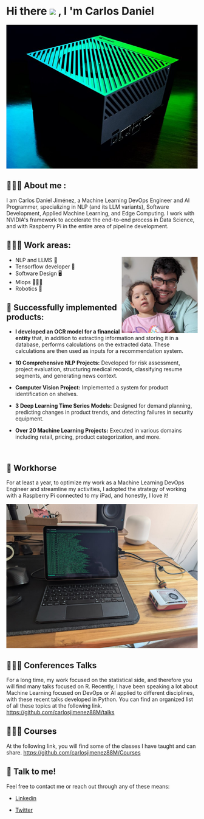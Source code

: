 # Hi there <img src="https://media.giphy.com/media/hvRJCLFzcasrR4ia7z/giphy.gif" width="25"> </samp>, I 'm Carlos Daniel

![](jetson.jpeg)


## 👨🏻‍💻 About me :


I am Carlos Daniel Jiménez, a Machine Learning DevOps Engineer and AI Programmer, specializing in NLP (and its LLM variants), Software Development, Applied Machine Learning, and Edge Computing. I work with NVIDIA's framework to accelerate the end-to-end process in Data Science, and with Raspberry Pi in the entire area of pipeline development.
## 👨🏻‍💻 Work areas:

  <p>
      <img align="right" width="200" src="https://github.com/carlosjimenez88M/carlosjimenez88M/blob/master/images/daniel_and_emi.jpeg?raw=true" alt="Daniel" />


* NLP and LLMS 📖
* Tensorflow developer 🤖
* Software Design  🖥️
* Mlops 🧑🏻‍💻
* Robotics 🦾


## 🤖 Successfully implemented products:

* __I developed an OCR model for a financial entity__ that, in addition to extracting information and storing it in a database, performs calculations on the extracted data. These calculations are then used as inputs for a recommendation system.

* __10 Comprehensive NLP Projects:__ Developed for risk assessment, project evaluation, structuring medical records, classifying resume segments, and generating news context.

* __Computer Vision Project:__ Implemented a system for product identification on shelves.

* __3 Deep Learning Time Series Models:__ Designed for demand planning, predicting changes in product trends, and detecting failures in security equipment.

* __Over 20 Machine Learning Projects:__ Executed in various domains including retail, pricing, product categorization, and more.


<!--END_SECTION:waka-->

<br />

## 🐎 Workhorse

For at least a year, to optimize my work as a Machine Learning DevOps Engineer and streamline my activities, I adopted the strategy of working with a Raspberry Pi connected to my iPad, and honestly, I love it!

![](images/raspberry-ipad.jpeg)

## 👨🏻‍💼 Conferences  Talks


For a long time, my work focused on the statistical side, and therefore you will find many talks focused on R. Recently, I have been speaking a lot about Machine Learning focused on DevOps or AI applied to different disciplines, with these recent talks developed in Python. You can find an organized list of all these topics at the following link. <https://github.com/carlosjimenez88M/talks>


## 🧑🏻‍🏫 Courses

At the following link, you will find some of the classes I have taught and can share.
<https://github.com/carlosjimenez88M/Courses>


## 📱 Talk to me!

Feel free to contact me or reach out through any of these means:

* [Linkedin](https://www.linkedin.com/in/djimenezm/)

* [Twitter](https://twitter.com/DanielJimenezM9)